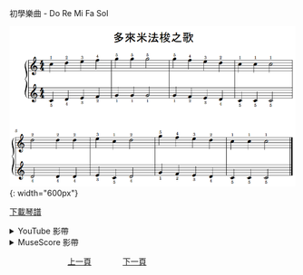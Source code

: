 ﻿---
keywords: 初學樂曲 - Do Re Mi Fa Sol
---
初學樂曲 - Do Re Mi Fa Sol

![DoReMiFaSol](/assets/Piano/B-DoReMiFaSol.png){: width="600px"}

<a href="/assets/Piano/B-DoReMiFaSol.pdf" target="_blank">下載琴譜</a>

<details>
  <summary>YouTube 影帶</summary>
<ol>
<iframe width="560" height="315" src="https://www.youtube.com/embed/NTAmc28mRH0" title="Do Re Mi Fa Sol" frameborder="0" allow="accelerometer; autoplay; clipboard-write; encrypted-media; gyroscope; picture-in-picture; web-share" allowfullscreen></iframe>
</ol>
</details>

<details>
  <summary>MuseScore 影帶</summary>
<ol>
<a href="https://musescore.com/user/65457238/scores/11042077?share=copy_link" target="_blank">Open to Play</a>
</ol>
</details>



&nbsp;&nbsp;&nbsp;&nbsp;&nbsp;&nbsp;&nbsp;&nbsp;&nbsp;&nbsp;&nbsp;&nbsp;
&nbsp;&nbsp;&nbsp;&nbsp;&nbsp;&nbsp;&nbsp;&nbsp;&nbsp;&nbsp;&nbsp;&nbsp;
[上一頁](Beginner)
&nbsp;&nbsp;&nbsp;&nbsp;&nbsp;&nbsp;&nbsp;&nbsp;&nbsp;&nbsp;&nbsp;&nbsp;
[下一頁](B-DoReMiFaSol-2)

<!-- Google tag (gtag.js) -->
<script async src="https://www.googletagmanager.com/gtag/js?id=G-SK366WCHW3"></script>
<script>
  window.dataLayer = window.dataLayer || [];
  function gtag(){dataLayer.push(arguments);}
  gtag('js', new Date());

  gtag('config', 'G-SK366WCHW3');
</script>







